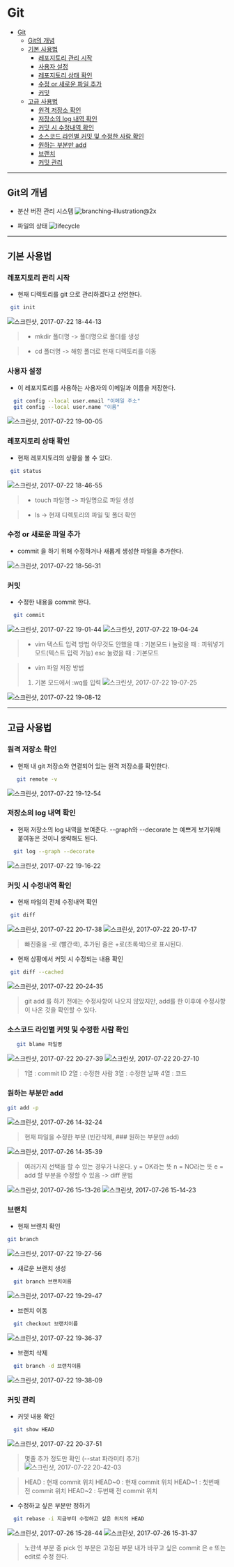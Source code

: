  # Git

<!-- toc orderedList:0 depthFrom:1 depthTo:6 -->

* [Git](#git)
  * [Git의 개념](#git의-개념)
  * [기본 사용법](#기본-사용법)
    * [레포지토리 관리 시작](#레포지토리-관리-시작)
    * [사용자 설정](#사용자-설정)
    * [레포지토리 상태 확인](#레포지토리-상태-확인)
    * [수정 or 새로운 파일 추가](#수정-or-새로운-파일-추가)
    * [커밋](#커밋)
  * [고급 사용법](#고급-사용법)
    * [원격 저장소 확인](#원격-저장소-확인)
    * [저장소의 log 내역 확인](#저장소의-log-내역-확인)
    * [커밋 시 수정내역 확인](#커밋-시-수정내역-확인)
    * [소스코드 라인별 커밋 및 수정한 사람 확인](#소스코드-라인별-커밋-및-수정한-사람-확인)
    * [원하는 부분만 add](#원하는-부분만-add)
    * [브랜치](#브랜치)
    * [커밋 관리](#커밋-관리)

<!-- tocstop -->

---

 ## Git의 개념

 - 분산 버전 관리 시스템
 ![branching-illustration@2x](http://i.imgur.com/lH5j8w8.png)

 - 파일의 상태
 ![lifecycle](http://i.imgur.com/fFY8CuP.png)

 ---

 ## 기본 사용법

 ### 레포지토리 관리 시작

 - 현재 디렉토리를 git 으로 관리하겠다고 선언한다.

 ```bash
  git init
 ```
 ![스크린샷, 2017-07-22 18-44-13](http://i.imgur.com/0geV6DJ.png)


 > - mkdir 폴더명
    ->  폴더명으로 폴더를 생성

>  - cd 폴더명
    -> 해항 폴더로 현재 디렉토리를 이동

 ### 사용자 설정
- 이 레포지토리를 사용하는 사용자의 이메일과 이름을 저장한다.

```bash
  git config --local user.email "이메일 주소"
  git config --local user.name "이름"
```

![스크린샷, 2017-07-22 19-00-05](http://i.imgur.com/G20vKPC.png)

 ### 레포지토리 상태 확인

- 현재 레포지토리의 상황을 볼 수 있다.

 ```bash
  git status
 ```
 ![스크린샷, 2017-07-22 18-46-55](http://i.imgur.com/fGvrEgb.png)


 > - touch 파일명
    -> 파일명으로 파일 생성

 > - ls
    -> 현재 디렉토리의 파일 및 폴더 확인  

  ### 수정 or 새로운 파일 추가
  - commit 을 하기 위해 수정하거나 새롭게 생성한 파일을 추가한다.

  ![스크린샷, 2017-07-22 18-56-31](http://i.imgur.com/aMNiXFJ.png)

  ### 커밋
  - 수정한 내용을 commit 한다.

  ```bash
    git commit
  ```
  ![스크린샷, 2017-07-22 19-01-44](http://i.imgur.com/alPxF9b.png)
  ![스크린샷, 2017-07-22 19-04-24](http://i.imgur.com/FWk6Ags.png)

  >* vim 텍스트 입력 방법
  아무것도 안했을 때  : 기본모드
  i 눌렀을 때 : 끼워넣기 모드(텍스트 입력 가능)
  esc 눌렀을 때 : 기본모드

  > * vim 파일 저장 방법
  > 1) 기본 모드에서 :wq를 입력
  >![스크린샷, 2017-07-22 19-07-25](http://i.imgur.com/jupQwdm.png)

  ![스크린샷, 2017-07-22 19-08-12](http://i.imgur.com/iXhWKFL.png)

---

  ## 고급 사용법

  ### 원격 저장소 확인
   * 현재 내 git 저장소와 연결되어 있는 원격 저장소를 확인한다.

   ```bash
      git remote -v
   ```

   ![스크린샷, 2017-07-22 19-12-54](http://i.imgur.com/e3xITsu.png)


   ### 저장소의 log 내역 확인
   * 현재 저장소의 log 내역을 보여준다. --graph와 --decorate 는 예쁘게 보기위해 붙여놓은 것이니 생략해도 된다.

  ```bash
    git log --graph --decorate
  ```

   ![스크린샷, 2017-07-22 19-16-22](http://i.imgur.com/fQA3h6F.png)

   ### 커밋 시 수정내역 확인

   * 현재 파일의 전체 수정내역 확인

   ```bash
    git diff

   ```
   ![스크린샷, 2017-07-22 20-17-38](http://i.imgur.com/Ykw5O3r.png)
   ![스크린샷, 2017-07-22 20-17-17](http://i.imgur.com/A1LowM6.png)

   > 빠진줄을 -로 (빨간색), 추가된 줄은 +로(초록색)으로 표시된다.

   * 현재 상황에서 커밋 시 수정되는 내용 확인

   ```bash
    git diff --cached

   ```

   ![스크린샷, 2017-07-22 20-24-35](http://i.imgur.com/XYtvo2f.png)

   >git add 를 하기 전에는 수정사항이 나오지 않았지만, add를 한 이후에 수정사항이 나온 것을 확인할 수 있다.

   ### 소스코드 라인별 커밋 및 수정한 사람 확인

   ```bash
      git blame 파일명

   ```

   ![스크린샷, 2017-07-22 20-27-39](http://i.imgur.com/AMJY0OD.png)
   ![스크린샷, 2017-07-22 20-27-10](http://i.imgur.com/rvfZvJu.png)

   >1열 : commit ID
   2열 : 수정한 사람
   3열 : 수정한 날짜
   4열 : 코드

   ### 원하는 부분만 add
   ```bash
   git add -p

   ```

   ![스크린샷, 2017-07-26 14-32-24](http://i.imgur.com/XkUBRg7.png)
   > 현재 파일을 수정한 부분 (빈칸삭제,  ### 원하는 부분만 add)

   ![스크린샷, 2017-07-26 14-35-39](http://i.imgur.com/YwO1Aex.png)
   > 여러가지 선택을 할 수 있는 경우가 나온다.
   > y = OK라는 뜻
   > n = NO라는 뜻
   > e = add 할 부분을 수정할 수 있음 -> diff 문법

   ![스크린샷, 2017-07-26 15-13-26](http://i.imgur.com/WiAKXtv.png)
   ![스크린샷, 2017-07-26 15-14-23](http://i.imgur.com/yhKDaF5.png)

   ### 브랜치
   * 현재 브랜치 확인

   ```bash
   git branch

   ```


  ![스크린샷, 2017-07-22 19-27-56](http://i.imgur.com/qwQ8ojZ.png)

  * 새로운 브랜치 생성

  ```bash
    git branch 브랜치이름

  ```
  ![스크린샷, 2017-07-22 19-29-47](http://i.imgur.com/gsO14I7.png)

  * 브렌치 이동

  ```bash
    git checkout 브랜치이름

  ```
  ![스크린샷, 2017-07-22 19-36-37](http://i.imgur.com/zmbFdVu.png)

  * 브랜치 삭제

  ```bash
    git branch -d 브랜치이름

  ```
 ![스크린샷, 2017-07-22 19-38-09](http://i.imgur.com/dZGbdsQ.png)


  ### 커밋 관리

  * 커밋 내용 확인

  ```bash
    git show HEAD

  ```

  ![스크린샷, 2017-07-22 20-37-51](http://i.imgur.com/Z7fZA4H.png)

  > 몇줄 추가 정도만 확인  (--stat 파라미터 추가)
  ![스크린샷, 2017-07-22 20-42-03](http://i.imgur.com/t7rmLWw.png)

  > HEAD : 현재 commit 위치
  > HEAD~0 : 현재 commit 위치
  > HEAD~1 : 첫번째 전 commit 위치
  > HEAD~2 : 두번째 전 commit 위치

  * 수정하고 싶은 부분만 정하기
  ```bash
    git rebase -i 지금부터 수정하고 싶은 위치의 HEAD

  ```
  ![스크린샷, 2017-07-26 15-28-44](http://i.imgur.com/lHFEKjh.png)
  ![스크린샷, 2017-07-26 15-31-37](http://i.imgur.com/rTCQK0C.png)
  > 노란색 부분 중 pick 인 부분은 고정된 부분
  > 내가 바꾸고 싶은 commit 은 e 또는 edit로 수정 한다.
